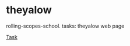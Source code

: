 # theyalow
rolling-scopes-school. tasks: theyalow web page

[Task](https://github.com/rolling-scopes-school/tasks/blob/master/tasks/markups/level%201/theyalow/theyalow-en.md)
